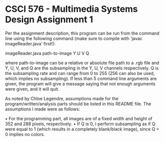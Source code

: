 # CSCI 576 - Multimedia Systems Design Assignment 1

Per the assignment description, this program can be run from the command line using the following command (make sure to compile with ‘javac imageReader.java’ first!):

imageReader.java path-to-image Y U V Q

where path-to-image can be a relative or absolute file path to a .rgb file and Y, U, V, and Q are the subsampling in the Y, U, V channels respectively. Q is the subsampling rate and can range from 0 to 255 (256 can also be used, which implies no subsampling). If less than 5 command line arguments are given, the program will give a message saying that not enough arguments were given, and it will quit.

As noted by Chloe Legendre, assumptions made for the program/written/analysis parts should be listed in this README file. The assumptions I made were as follows:

• For the programming part, all images are of a fixed width and height of 352 and 288 pixels, respectively.
• If Q is 0, I perform subsampling as if Q were equal to 1 (which results in a completely blank/black image), since Q = 0 implies no colors.


